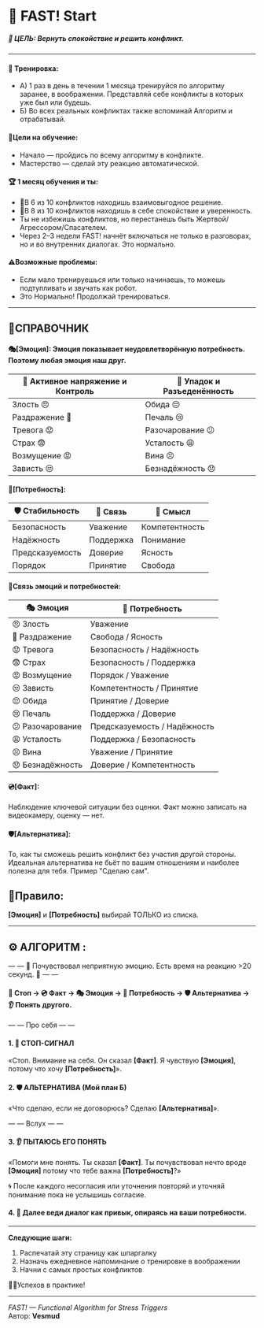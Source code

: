 # 🌱 FAST! Start

##### 🎯 ЦЕЛЬ: Вернуть спокойствие и решить конфликт.

---
#### 🏓 Тренировка: 
- А) 1 раз в день в течении 1 месяца тренируйся по алгоритму заранее, в воображении. Представляй себе конфликты в которых уже был или будешь.
- Б) Во всех реальных конфликтах также вспоминай Алгоритм и отрабатывай.

#### 🧩Цели на обучение: 
- Начало — пройдись по всему алгоритму в конфликте.
- Мастерство — сделай эту реакцию автоматической.

#### 🏆 1 месяц обучения и ты:
- 🤝В 6 из 10 конфликтов находишь взаимовыгодное решение.
- 💚В 8 из 10 конфликтов находишь в себе спокойствие и уверенность.
- Ты не избежишь конфликтов, но перестанешь быть Жертвой/Агрессором/Спасателем.
- Через 2–3 недели FAST! начнёт включаться не только в разговорах, но и во внутренних диалогах. Это нормально.

#### ⚠️Возможные проблемы:
- Если мало тренируешься или только начинаешь, то можешь подтупливать и звучать как робот.
- Это Нормально! Продолжай тренироваться.
---
## 📑СПРАВОЧНИК 
#### 🎭[Эмоция]: Эмоция показывает неудовлетворённую потребность. Поэтому любая эмоция наш друг.
| 🔴 Активное напряжение и Контроль | 💙 Упадок и Разъеденённость |
|-------------------------|----------------------|
| Злость 😠              | Обида 😔            |
| Раздражение 😤         | Печаль 😢           |
| Тревога 😟             | Разочарование 😕    |
| Страх 😨               | Усталость 😩        |
| Возмущение 😡          | Вина 😣             |
| Зависть 😒             | Безнадёжность 😞    |
#### 🌷[Потребность]:
| 🛡 Стабильность | 💬 Связь | 🌱 Смысл |
|-----------------|----------|-------------|
| Безопасность    | Уважение | Компетентность |
| Надёжность      | Поддержка | Понимание |
| Предсказуемость | Доверие  | Ясность |
| Порядок         | Принятие | Свобода |
#### 🔗Связь эмоций и потребностей:
| 🎭 Эмоция | 🌷 Потребность |
|-----------|----------------|
| 😠 Злость | Уважение |
| 😤 Раздражение | Свобода / Ясность |
| 😟 Тревога | Безопасность / Надёжность |
| 😨 Страх | Безопасность / Поддержка |
| 😡 Возмущение | Порядок / Уважение |
| 😒 Зависть | Компетентность / Принятие |
| 😔 Обида | Принятие / Доверие |
| 😢 Печаль | Поддержка / Доверие |
| 😕 Разочарование | Предсказуемость / Надёжность |
| 😩 Усталость | Поддержка / Безопасность |
| 😣 Вина | Уважение / Принятие |
| 😞 Безнадёжность | Доверие / Компетентность |


#### 💿[Факт]: 
Наблюдение ключевой ситуации без оценки. Факт можно записать на видеокамеру, оценку — нет.
#### 🛡️[Альтернатива]: 
То, как ты сможешь решить конфликт без участия другой стороны.
Идеальная альтернатива не бьёт по вашим отношениям и наиболее полезна для тебя.
Пример "Сделаю сам".

## 📜Правило: 
**[Эмоция]** и **[Потребность]** выбирай ТОЛЬКО из списка.

---
## ⚙️ АЛГОРИТМ : 

— — 🚨 Почувствовал неприятную эмоцию. Есть время на реакцию >20 секунд. 🚨 — —

#### **🛑 Стоп → 💿 Факт → 🎭 Эмоция → 🌷 Потребность → 🛡️ Альтернатива → 👂 Понять другого.**

— — Про себя — —

#### 1. 🛑 СТОП-СИГНАЛ
   
   «Стоп. Внимание на себя. Он сказал **[Факт]**. Я чувствую **[Эмоция]**, потому что хочу **[Потребность]**».
#### 2. 🛡️ АЛЬТЕРНАТИВА (Мой план Б)
   
   «Что сделаю, если не договорюсь? Сделаю **[Альтернатива]**».
   
— — Вслух — —

#### 3. 👂 ПЫТАЮСЬ ЕГО ПОНЯТЬ

«Помоги мне понять. Ты сказал **[Факт]**. Ты почувствовал нечто вроде **[Эмоция]** потому что тебе важна **[Потребность]**?»

🌀 После каждого несогласия или уточнения повторяй и уточняй понимание пока не услышишь согласие.

#### 4. 💬 Далее веди диалог как привык, опираясь на ваши потребности.

---
**Следующие шаги:** 
1. Распечатай эту страницу как шпаргалку
2. Назначь ежедневное напоминание о тренировке в воображении
3. Начни с самых простых конфликтов
   
👨‍🔧Успехов в практике! 

---
_FAST! — Functional Algorithm for Stress Triggers_  
Автор: **Vesmud**
